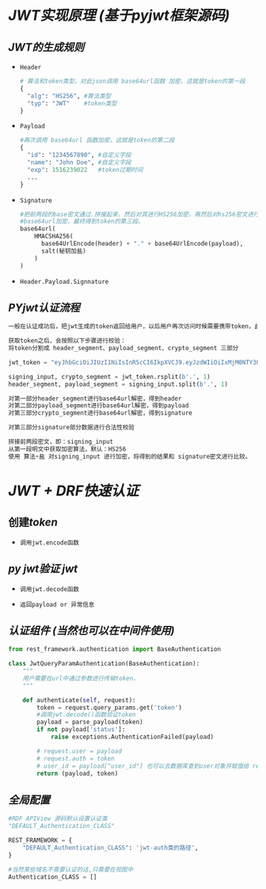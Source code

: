 # *JWT实现原理 (基于pyjwt框架源码)*

## *JWT的生成规则*

- `Header`

  ```python
  # 算法和token类型，对此json调用 base64url函数 加密，这就是token的第一段
  {
    "alg": "HS256", #算法类型
    "typ": "JWT"    #token类型
  }
  ```

- `Payload`

  ```python
  #再次调用 base64url 函数加密，这就是token的第二段
  {
    "id": "1234567890", #自定义字段
    "name": "John Doe", #自定义字段
    "exp": 1516239022   #token过期时间
    ...
  }
  ```

- `Signature`

  ```python
  #把前两段的base密文通过.拼接起来，然后对其进行HS256加密，再然后对hs256密文进行
  #base64url加密，最终得到token的第三段。
  base64url(
      HMACSHA256(
        base64UrlEncode(header) + "." + base64UrlEncode(payload),
        salt(秘钥加盐)
      )
  )
  ```

- `Header.Payload.Signnature`

## *PYjwt认证流程*

```python
一般在认证成功后，把jwt生成的token返回给用户，以后用户再次访问时候需要携带token，此时jwt需要对token进行超时及合法性校验。

获取token之后，会按照以下步骤进行校验：
将token分割成 header_segment、payload_segment、crypto_segment 三部分

jwt_token = "eyJhbGciOiJIUzI1NiIsInR5cCI6IkpXVCJ9.eyJzdWIiOiIxMjM0NTY3ODkwIiwibmFtZSI6IkpvaG4gRG9lIiwiaWF0IjoxNTE2MjM5MDIyfQ.SflKxwRJSMeKKF2QT4fwpMeJf36POk6yJV_adQssw5c"

signing_input, crypto_segment = jwt_token.rsplit(b'.', 1)
header_segment, payload_segment = signing_input.split(b'.', 1)

对第一部分header_segment进行base64url解密，得到header
对第二部分payload_segment进行base64url解密，得到payload
对第三部分crypto_segment进行base64url解密，得到signature

对第三部分signature部分数据进行合法性校验

拼接前两段密文，即：signing_input
从第一段明文中获取加密算法，默认：HS256
使用 算法+盐 对signing_input 进行加密，将得到的结果和 signature密文进行比较。
```

# *JWT + DRF快速认证*

## 创建*token*

- `调用jwt.encode函数`

## *py jwt验证 jwt*

- `调用jwt.decode函数`

- `返回payload or 异常信息`

## *认证组件 (当然也可以在中间件使用)*

```python
from rest_framework.authentication import BaseAuthentication

class JwtQueryParamAuthentication(BaseAuthentication):
    """
    用户需要在url中通过参数进行传输token，
    """

    def authenticate(self, request):
        token = request.query_params.get('token')
        #调用jwt.decode()函数验证token
        payload = parse_payload(token)  				
        if not payload['status']:
            raise exceptions.AuthenticationFailed(payload)

        # request.user = payload
        # request.auth = token
        # user_id = payload["user_id"] 也可以去数据库查到user对象并赋值给 request.user
        return (payload, token)
```

## *全局配置*

```python
#RDF APIView 源码默认设置认证类 
"DEFAULT_Authentication_CLASS"

REST_FRAMEWORK = {
    "DEFAULT_Authentication_CLASS": 'jwt-auth类的路径',
}

#当然某些域名不需要认证的话,只需要在视图中
Authentication_CLASS = []
```

